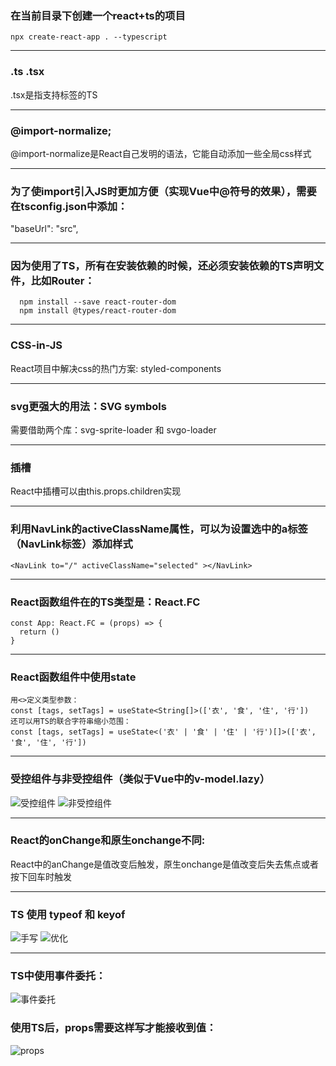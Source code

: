 ### 在当前目录下创建一个react+ts的项目
`npx create-react-app . --typescript`

***

### .ts .tsx
.tsx是指支持标签的TS

***

### @import-normalize;
@import-normalize是React自己发明的语法，它能自动添加一些全局css样式

***

### 为了使import引入JS时更加方便（实现Vue中@符号的效果），需要在tsconfig.json中添加：
"baseUrl": "src",

***

### 因为使用了TS，所有在安装依赖的时候，还必须安装依赖的TS声明文件，比如Router：
```
  npm install --save react-router-dom
  npm install @types/react-router-dom
```

***

### CSS-in-JS
React项目中解决css的热门方案: styled-components

***

### svg更强大的用法：SVG symbols
需要借助两个库：svg-sprite-loader 和 svgo-loader

***

### 插槽
React中插槽可以由this.props.children实现

***

### 利用NavLink的activeClassName属性，可以为设置选中的a标签（NavLink标签）添加样式
`<NavLink to="/" activeClassName="selected" ></NavLink>`

***

### React函数组件在的TS类型是：React.FC
```
const App: React.FC = (props) => {
  return ()
}
```

***

### React函数组件中使用state
```
用<>定义类型参数：
const [tags, setTags] = useState<String[]>(['衣', '食', '住', '行'])
还可以用TS的联合字符串缩小范围：
const [tags, setTags] = useState<('衣' | '食' | '住' | '行')[]>(['衣', '食', '住', '行'])
```

***

### 受控组件与非受控组件（类似于Vue中的v-model.lazy）
![受控组件](https://i.loli.net/2020/05/15/wTaRfGprX9AvnzE.png)
![非受控组件](https://i.loli.net/2020/05/15/riCDAw5ZG4HPcRz.png)

***

### React的onChange和原生onchange不同:
React中的anChange是值改变后触发，原生onchange是值改变后失去焦点或者按下回车时触发

***

### TS 使用 typeof 和 keyof
![手写](https://i.loli.net/2020/05/15/3HuboildzQaKpxC.png)
![优化](https://i.loli.net/2020/05/15/i2Ur9IX5BEO8Y6T.png)

***

### TS中使用事件委托：
![事件委托](https://i.loli.net/2020/05/15/P5C96agmHznZckG.png)

### 使用TS后，props需要这样写才能接收到值：
![props](https://i.loli.net/2020/05/15/O1YaP5M9W8iuxHU.png)